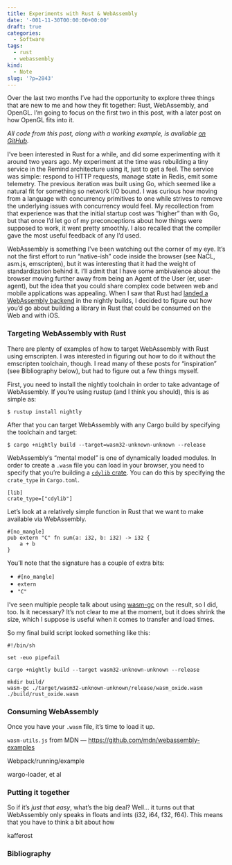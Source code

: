 ```yaml
---
title: Experiments with Rust & WebAssembly
date: '-001-11-30T00:00:00+00:00'
draft: true
categories:
  - Software
tags:
  - rust
  - webassembly
kind:
  - Note
slug: '?p=2843'
---
```

Over the last two months I&#8217;ve had the opportunity to explore three things that are new to me and how they fit together: Rust, WebAssembly, and OpenGL. I&#8217;m going to focus on the first two in this post, with a later post on how OpenGL fits into it.

_All code from this post, along with a working example, is available [on GitHub][1]._

I&#8217;ve been interested in Rust for a while, and did some experimenting with it around two years ago. My experiment at the time was rebuilding a tiny service in the Remind architecture using it, just to get a feel. The service was simple: respond to HTTP requests, manage state in Redis, emit some telemetry. The previous iteration was built using Go, which seemed like a natural fit for something so network I/O bound. I was curious how moving from a language with concurrency primitives to one while strives to remove the underlying issues with concurrency would feel. My recollection from that experience was that the initial startup cost was &#8220;higher&#8221; than with Go, but that once I&#8217;d let go of my preconceptions about how things were supposed to work, it went pretty smoothly. I also recalled that the compiler gave the most useful feedback of any I&#8217;d used.

WebAssembly is something I&#8217;ve been watching out the corner of my eye. It&#8217;s not the first effort to run &#8220;native-ish&#8221; code inside the browser (see NaCL, asm.js, emscripten), but it was interesting that it had the weight of standardization behind it. I&#8217;ll admit that I have some ambivalence about the browser moving further away from being an Agent of the User (er, user-agent), but the idea that you could share complex code between web and mobile applications was appealing. When I saw that Rust had [landed a WebAssembly backend][2] in the nightly builds, I decided to figure out how you&#8217;d go about building a library in Rust that could be consumed on the Web and with iOS.

### Targeting WebAssembly with Rust

There are plenty of examples of how to target WebAssembly with Rust using emscripten. I was interested in figuring out how to do it without the emscripten toolchain, though. I read many of these posts for &#8220;inspiration&#8221; (see Bibliography below), but had to figure out a few things myself.

First, you need to install the nightly toolchain in order to take advantage of WebAssembly. If you&#8217;re using rustup (and I think you should), this is as simple as:

    $ rustup install nightly
    

After that you can target WebAssembly with any Cargo build by specifying the toolchain and target:

    $ cargo +nightly build --target=wasm32-unknown-unknown --release
    

WebAssembly&#8217;s &#8220;mental model&#8221; is one of dynamically loaded modules. In order to create a `.wasm` file you can load in your browser, you need to specify that you&#8217;re building a [`cdylib` crate][3]. You can do this by specifying the `crate_type` in `Cargo.toml`.

    [lib]
    crate_type=["cdylib"]
    

Let&#8217;s look at a relatively simple function in Rust that we want to make available via WebAssembly.

<pre><code class="rust">#[no_mangle]
pub extern "C" fn sum(a: i32, b: i32) -&gt; i32 {
    a + b
}
</code></pre>

You&#8217;ll note that the signature has a couple of extra bits:

  * `#[no_mangle]`
  * `extern`
  * `"C"`

I&#8217;ve seen multiple people talk about using [wasm-gc][4] on the result, so I did, too. Is it necessary? It&#8217;s not clear to me at the moment, but it does shrink the size, which I suppose is useful when it comes to transfer and load times.

So my final build script looked something like this:

    #!/bin/sh
    
    set -euo pipefail
    
    cargo +nightly build --target wasm32-unknown-unknown --release
    
    mkdir build/
    wasm-gc ./target/wasm32-unknown-unknown/release/wasm_oxide.wasm ./build/rust_oxide.wasm
    

### Consuming WebAssembly

Once you have your `.wasm` file, it&#8217;s time to load it up.

`wasm-utils.js` from MDN &#8212; https://github.com/mdn/webassembly-examples

Webpack/running/example

wargo-loader, et al

### Putting it together

So if it&#8217;s _just that easy_, what&#8217;s the big deal? Well&#8230; it turns out that WebAssembly only speaks in floats and ints (i32, i64, f32, f64). This means that you have to think a bit about how

kafferost

### Bibliography

 [1]: https://github.com/nyergler/rust-oxide
 [2]: https://github.com/rust-lang/rust/pull/46115
 [3]: https://doc.rust-lang.org/reference/linkage.html
 [4]: https://github.com/alexcrichton/wasm-gc
